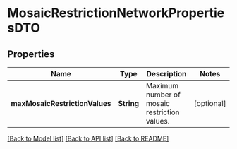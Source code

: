 # MosaicRestrictionNetworkPropertiesDTO

## Properties
Name | Type | Description | Notes
------------ | ------------- | ------------- | -------------
**maxMosaicRestrictionValues** | **String** | Maximum number of mosaic restriction values. | [optional] 

[[Back to Model list]](../README.md#documentation-for-models) [[Back to API list]](../README.md#documentation-for-api-endpoints) [[Back to README]](../README.md)


